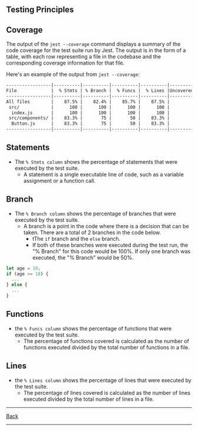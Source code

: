 ## Testing Principles

## Coverage
The output of the `jest --coverage` command displays a summary of the code coverage for the test suite run by Jest. The output is in the form of a table, with each row representing a file in the codebase and the corresponding coverage information for that file.

Here's an example of the output from `jest --coverage`:

```md
-----------------|----------|----------|----------|----------|----------------|
File             |  % Stmts | % Branch |  % Funcs |  % Lines |Uncovered Lines |
-----------------|----------|----------|----------|----------|----------------|
All files        |    87.5% |    82.4% |    85.7% |    87.5% |                |
 src/            |      100 |      100 |      100 |      100 |                |
  index.js       |      100 |      100 |      100 |      100 |                |
 src/components/ |    83.3% |       75 |       50 |    83.3% |                |
  Button.js      |    83.3% |       75 |       50 |    83.3% |             4,5|
-----------------|----------|----------|----------|----------|----------------|
```


## Statements
- The `% Stmts column` shows the percentage of statements that were executed by the test suite.
  - A statement is a single executable line of code, such as a variable assignment or a function call.


## Branch
- The `% Branch column` shows the percentage of branches that were executed by the test suite.
  - A branch is a point in the code where there is a decision that can be taken.
  There are a total of 2 branches in the code below.
    - tThe `if` branch and the `else` branch.
    - If both of these branches were executed during the test run, the "% Branch" for this code would be 100%. If only one branch was executed, the "% Branch" would be 50%.

```js
let age = 19;
if (age >= 18) {
  ...
} else {
  ...
}
```


## Functions
- the `% Funcs column` shows the percentage of functions that were executed by the test suite.
  - The percentage of functions covered is calculated as the number of functions executed divided by the total number of functions in a file.


## Lines
- the `% Lines column` shows the percentage of lines that were executed by the test suite.
  - The percentage of lines covered is calculated as the number of lines executed divided by the total number of lines in a file.

---

[Back](./README.md)

---
